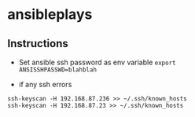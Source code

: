 # ansibleplays

## Instructions

* Set ansible ssh password as env variable
`export ANSISSHPASSWD=blahblah`

* if any ssh errors
```(shell)
ssh-keyscan -H 192.168.87.236 >> ~/.ssh/known_hosts
ssh-keyscan -H 192.168.87.23 >> ~/.ssh/known_hosts
```